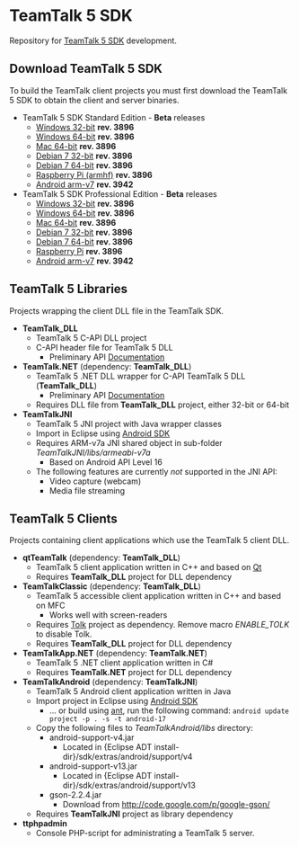 # TeamTalk 5 SDK

Repository for [TeamTalk 5 SDK](http://www.bearware.dk/?page_id=393) development.

## Download TeamTalk 5 SDK

To build the TeamTalk client projects you must first download the
TeamTalk 5 SDK to obtain the client and server binaries.

* TeamTalk 5 SDK Standard Edition - **Beta** releases
  * [Windows 32-bit](http://bearware.dk/test/TeamTalk5SDK/v5.0.0.3896/tt5sdk_v5.0.0.3896_win32.zip) **rev. 3896**
  * [Windows 64-bit](http://bearware.dk/test/TeamTalk5SDK/v5.0.0.3896/tt5sdk_v5.0.0.3896_win64.zip) **rev. 3896**
  * [Mac 64-bit](http://bearware.dk/test/TeamTalk5SDK/v5.0.0.3896/tt5sdk_v5.0.0.3896_macos_x86_64.tar.gz) **rev. 3896**
  * [Debian 7 32-bit](http://bearware.dk/test/TeamTalk5SDK/v5.0.0.3896/tt5sdk_v5.0.0.3896_debian7_i386.tar.gz) **rev. 3896**
  * [Debian 7 64-bit](http://bearware.dk/test/TeamTalk5SDK/v5.0.0.3896/tt5sdk_v5.0.0.3896_debian7_x86_64.tar.gz) **rev. 3896**
  * [Raspberry Pi (armhf)](http://bearware.dk/test/TeamTalk5SDK/v5.0.0.3896/tt5sdk_v5.0.0.3896_raspbian_armhf.tar.gz) **rev. 3896**
  * [Android arm-v7](http://bearware.dk/test/TeamTalk5SDK/v5.0.0.3942/tt5sdk_v5.0.0.3942_android_armv7a.tar.gz)  **rev. 3942**
* TeamTalk 5 SDK Professional Edition - **Beta** releases
  * [Windows 32-bit](http://bearware.dk/test/TeamTalk5SDK/v5.0.0.3896/tt5prosdk_v5.0.0.3896_win32.zip)  **rev. 3896**
  * [Windows 64-bit](http://bearware.dk/test/TeamTalk5SDK/v5.0.0.3896/tt5prosdk_v5.0.0.3896_win64.zip)  **rev. 3896**
  * [Mac 64-bit](http://bearware.dk/test/TeamTalk5SDK/v5.0.0.3896/tt5prosdk_v5.0.0.3896_debian7_i386.tar.gz) **rev. 3896**
  * [Debian 7 32-bit](http://bearware.dk/test/TeamTalk5SDK/v5.0.0.3896/tt5prosdk_v5.0.0.3896_debian7_i386.tar.gz) **rev. 3896**
  * [Debian 7 64-bit](http://bearware.dk/test/TeamTalk5SDK/v5.0.0.3896/tt5prosdk_v5.0.0.3896_debian7_x86_64.tar.gz) **rev. 3896**
  * [Raspberry Pi](http://bearware.dk/test/TeamTalk5SDK/v5.0.0.3896/tt5prosdk_v5.0.0.3896_raspbian_armhf.tar.gz) **rev. 3896**
  * [Android arm-v7](http://bearware.dk/test/TeamTalk5SDK/v5.0.0.3942/tt5sdk_v5.0.0.3942_android_armv7a.tar.gz)  **rev. 3942**

## TeamTalk 5 Libraries
Projects wrapping the client DLL file in the TeamTalk SDK.
* **TeamTalk_DLL**
  * TeamTalk 5 C-API DLL project 
  * C-API header file for TeamTalk 5 DLL
    * Preliminary API [Documentation](http://bearware.dk/test/TeamTalk5SDK/v5.0.0.3896/docs/C-API/)
* **TeamTalk.NET** (dependency: **TeamTalk_DLL**)
  * TeamTalk 5 .NET DLL wrapper for C-API TeamTalk 5 DLL (**TeamTalk_DLL**)
    * Preliminary API [Documentation](http://bearware.dk/test/TeamTalk5SDK/v5.0.0.3896/docs/NET/)
  * Requires DLL file from **TeamTalk_DLL** project, either 32-bit or 64-bit
* **TeamTalkJNI**
  * TeamTalk 5 JNI project with Java wrapper classes
  * Import in Eclipse using [Android SDK](http://developer.android.com/sdk/index.html)
  * Requires ARM-v7a JNI shared object in sub-folder *TeamTalkJNI/libs/armeabi-v7a*
    * Based on Android API Level 16
  * The following features are currently *not* supported in the JNI API:
    * Video capture (webcam)
    * Media file streaming

## TeamTalk 5 Clients
Projects containing client applications which use the TeamTalk 5 client DLL.
* **qtTeamTalk** (dependency: **TeamTalk_DLL**)
  * TeamTalk 5 client application written in C++ and based on [Qt](http://www.qt-project.org)
  * Requires **TeamTalk_DLL** project for DLL dependency
* **TeamTalkClassic** (dependency: **TeamTalk_DLL**)
  * TeamTalk 5 accessible client application written in C++ and based on MFC
    * Works well with screen-readers
  * Requires [Tolk](https://github.com/dkager/tolk) project as dependency. Remove macro *ENABLE_TOLK* to disable Tolk.
  * Requires **TeamTalk_DLL** project for DLL dependency
* **TeamTalkApp.NET** (dependency: **TeamTalk.NET**)
  * TeamTalk 5 .NET client application written in C#
  * Requires **TeamTalk.NET** project for DLL dependency
* **TeamTalkAndroid** (dependency: **TeamTalkJNI**)
  * TeamTalk 5 Android client application written in Java
  * Import project in Eclipse using [Android SDK](http://developer.android.com/sdk/index.html)
    * ... or build using [ant](http://ant.apache.org), run the following command: ```android update project -p . -s -t android-17```
  * Copy the following files to *TeamTalkAndroid/libs* directory:
    * android-support-v4.jar
      * Located in {Eclipse ADT install-dir}/sdk/extras/android/support/v4
    * android-support-v13.jar
      * Located in {Eclipse ADT install-dir}/sdk/extras/android/support/v13
    * gson-2.2.4.jar
      * Download from http://code.google.com/p/google-gson/
  * Requires **TeamTalkJNI** project as library dependency
* **ttphpadmin**
  * Console PHP-script for administrating a TeamTalk 5 server.
